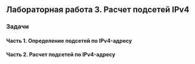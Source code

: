 ## Лабораторная работа 3. Расчет подсетей IPv4

### Задачи
#### Часть 1. Определение подсетей по IPv4-адресу
#### Часть 2. Расчет подсетей по IPv4-адресу
